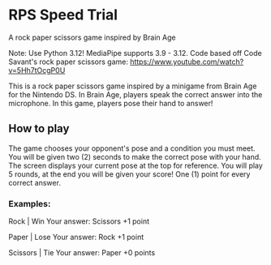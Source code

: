 # RPS Speed Trial
A rock paper scissors game inspired by Brain Age

Note: Use Python 3.12! MediaPipe supports 3.9 - 3.12.
Code based off Code Savant's rock paper scissors game: https://www.youtube.com/watch?v=5Hh7tOcgP0U

This is a rock paper scissors game inspired by a minigame from Brain Age for the Nintendo DS. In Brain Age, players speak the correct answer into the microphone. In this game, players pose their hand to answer!

## How to play

The game chooses your opponent's pose and a condition you must meet.
You will be given two (2) seconds to make the correct pose with your hand. The screen displays your current pose at the top for reference.
You will play 5 rounds, at the end you will be given your score! One (1) point for every correct answer.

### Examples:
Rock | Win
Your answer: Scissors 
+1 point

Paper | Lose
Your answer: Rock
+1 point

Scissors | Tie
Your answer: Paper
+0 points
